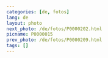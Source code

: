 ```yaml
---
categories: [de, fotos]
lang: de
layout: photo
next_photo: /de/fotos/P0000202.html
picname: P0000015
prev_photo: /de/fotos/P0000209.html
tags: []
---
```


